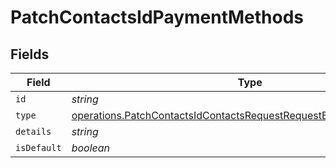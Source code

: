 # PatchContactsIdPaymentMethods


## Fields

| Field                                                                                                                                                      | Type                                                                                                                                                       | Required                                                                                                                                                   | Description                                                                                                                                                |
| ---------------------------------------------------------------------------------------------------------------------------------------------------------- | ---------------------------------------------------------------------------------------------------------------------------------------------------------- | ---------------------------------------------------------------------------------------------------------------------------------------------------------- | ---------------------------------------------------------------------------------------------------------------------------------------------------------- |
| `id`                                                                                                                                                       | *string*                                                                                                                                                   | :heavy_minus_sign:                                                                                                                                         | N/A                                                                                                                                                        |
| `type`                                                                                                                                                     | [operations.PatchContactsIdContactsRequestRequestBodyNotesAuthorType](../../models/operations/patchcontactsidcontactsrequestrequestbodynotesauthortype.md) | :heavy_minus_sign:                                                                                                                                         | N/A                                                                                                                                                        |
| `details`                                                                                                                                                  | *string*                                                                                                                                                   | :heavy_minus_sign:                                                                                                                                         | N/A                                                                                                                                                        |
| `isDefault`                                                                                                                                                | *boolean*                                                                                                                                                  | :heavy_minus_sign:                                                                                                                                         | N/A                                                                                                                                                        |